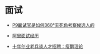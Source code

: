 # 面试
- [P9面试官是如何360°无死角考察候选人的](https://mp.weixin.qq.com/s?__biz=MzU0OTE4MzYzMw==&mid=2247486399&idx=1&sn=ec2973265a2110cdd6ae7ac29329b1fa)

- [阿里面试经历](https://mp.weixin.qq.com/s?__biz=MzU0OTk3ODQ3Ng==&mid=2247485268&idx=1&sn=e3ab6d4c8192f871edf875426e526ca8&chksm=fba6ef57ccd166418422203ce53310a63b2d5944f70641ebfc3f9d495d3d0267b12c39da835e)

- [十年创业老兵谈人才招聘：瘦鹅理论
](https://mp.weixin.qq.com/s?__biz=MzIxMzEzMjM5NQ==&mid=2651031572&idx=1&sn=8a892a94617363757ee79e8eb122c0a1)
